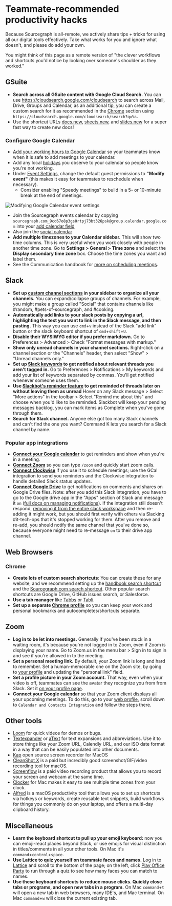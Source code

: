 # Teammate-recommended productivity hacks

Because Sourcegraph is all-remote, we actively share tips + tricks for using all our digital tools effectively. Take what works for you and ignore what doesn't, and please do add your own.

You might think of this page as a remote version of "the clever workflows and shortcuts you'd notice by looking over someone's shoulder as they worked."

## GSuite

- **Search across all GSuite content with Google Cloud Search.** You can use https://cloudsearch.google.com/cloudsearch to search across Mail, Drive, Groups and Calendar, as an additional tip, you can create a custom search for it as recommended in the [Chrome](#chrome) section using `https://cloudsearch.google.com/cloudsearch/search?q=%s`.
- Use the shortcut URLs [docs.new](http://docs.new), [sheets.new](http://sheets.new), and [slides.new](http://slides.new) for a super fast way to create new docs!

### Configure Google Calendar

- [Add your working hours to Google Calendar](https://calendar.google.com/calendar/r/settings) so your teammates know when it is safe to add meetings to your calendar.
- Add any local [holidays](../../benefits-pay-perks/benefits-perks/holidays.md) you observe to your calendar so people know you're not working.
- Under [Event Settings](https://calendar.google.com/calendar/u/0/r/settings), change the default guest permissions to **"Modify event"** (this makes it easy for teammates to reschedule when necessary).
  - Consider enabling "Speedy meetings" to build in a 5- or 10-minute break at the end of meetings.

![Modifying Google Calendar event settings](https://sourcegraphstatic.com/handbook/google-calendar-event-settings.png)

- Join the Sourcegraph events calendar by copying `sourcegraph.com_9cd67o8p3gs0rtpj73bt326psk@group.calendar.google.com` into your [add calendar field](https://calendar.google.com/calendar/u/0/r/settings/addcalendar?)
- Also join the [social calendar](social_calendar.md)
- **Add multiple timezones to your Calendar sidebar.** This will show two time columns. This is very useful when you work closely with people in another time zone. Go to **Settings > General > Time zone** and select the **Display secondary time zone** box. Choose the time zones you want and label them.
- See the Communication handbook for [more on scheduling meetings](../communication/index.md#scheduling-meetings-with-google-calendar).

## Slack

- **Set up [custom channel sections](https://slack.com/help/articles/360043207674-Organize-your-sidebar-with-custom-sections) in your sidebar to organize all your channels.** You can expand/collapse groups of channels. For example, you might make a group called "Social" that contains channels like #random, #pets-of-sourcegraph, and #cooking.
- **Automatically add links to your slack posts by copying a url, highlighting the text you want to link in the Slack message, and then pasting.** This way you can use `cmd`+`v` instead of the Slack "add link" button or the slack keyboard shortcut of `cmd`+`shift`+`U`.
- **Disable their WYSIWYG editor if you prefer markdown.** Go to Preferences > Advanced > Check "Format messages with markup."
- **Show only unread channels in your channel sections.** Right-click on a channel section or the "Channels" header, then select "Show" > "Unread channels only."
- **Set up [Slack keywords](https://slack.com/slack-tips/get-notified-when-someone-mentions-a-topic-you-care-about) to get notified about relevant threads you aren't tagged in.** Go to Preferences > Notifications > My keywords and add your list of keywords separated by commas. You'll get notified whenever someone uses them.
- **Use [Slackbot's reminder feature](https://slack.com/help/articles/208423427-Set-a-reminder#set-a-reminder-for-a-message) to get reminded of threads later on without leaving them as unread** Hover on any Slack message > Select "More actions" in the toolbar > Select "Remind me about this" and choose when you'd like to be reminded. Slackbot will keep your pending messages backlog, you can mark items as Complete when you've gone through them.
- **Search for Slack channel.** Anyone else got too many Slack channels and can't find the one you want? Command K lets you search for a Slack channel by name.

### Popular app integrations

- **[Connect your Google calendar](https://slack.com/app-pages/google-calendar)** to get reminders and show when you're in a meeting.
- **[Connect Zoom](https://sourcegraph.slack.com/apps/A5GE9BMQC-zoom)** so you can type `/zoom` and quickly start zoom calls.
- **[Connect Clockwise](https://www.getclockwise.com/)** if you use it to schedule meetings; use the GCal integration to send you reminders and the Clockwise integration to handle detailed Slack status updates.
- **[Connect Google Drive](https://sourcegraph.slack.com/services/B0250C3EWQ5)** to get notifications on comments and shares on Google Drive files. Note: after you add this Slack integration, you have to go to the Google drive app in the "Apps" section of Slack and message it `on` ([full docs on managing notifications](https://slack.com/help/articles/205875058-Google-Drive-for-Slack#manage-notifications)). If the integration still doesn't respond, [removing it from the entire slack workspace](https://sourcegraph.slack.com/services/B026KBZJGJC) and then re-adding it might work, but you should first verify with others via Slacking #it-tech-ops that it's stopped working for them. After you remove and re-add, you should notify the same channel that you've done so, because everyone might need to re-message `on` to their drive app channel.

## Web Browsers

### Chrome

- **Create lots of custom search shortcuts**: You can create these for any website, and we recommend setting up the [handbook search shortcut](../../handbook/handbook-tips.md#searching-the-handbook) and the [Sourcegraph.com search shortcut](https://docs.sourcegraph.com/integration/browser_search_engine#google-chrome). Other popular search shortcuts are Google Drive, GitHub issues search, or Salesforce.
- **Use a tab manager** like [Tabbs](https://chrome.google.com/webstore/detail/tabbs/cicnbbdlbjaoioilpbdioeeaockgbhfi) or [Tabli](https://chrome.google.com/webstore/detail/tabli/igeehkedfibbnhbfponhjjplpkeomghi).
- **Set up a separate [Chrome profile](https://support.google.com/chrome/answer/2364824?co=GENIE.Platform%3DDesktop&hl=en)** so you can keep your work and personal bookmarks and autocompletes/shortcuts separate.

## Zoom

- **Log in to be let into meetings.** Generally if you've been stuck in a waiting room, it's because you're not logged in to Zoom, even if Zoom is displaying your name. Go to Zoom.us in the menu bar > Sign in to sign in and see if you're allowed in to the meeting.
- **Set a personal meeting link.** By default, your Zoom link is long and hard to remember. Set a human-memorable one on the Zoom site, by going to [your profile](https://zoom.us/profile) and updating the "personal link" field.
- **Set a profile picture in your Zoom account.** That way, even when your video is off, teammates can see the avatar they recognize you from from Slack. Set it [on your profile page](https://zoom.us/profile).
- **Connect your Google calendar** so that your Zoom client displays all your upcoming meetings. To do this, go to your [web profile](https://zoom.us/profile), scroll down to `Calendar and Contacts Integration` and follow the steps there.

## Other tools

- [Loom](https://loom.com) for quick videos for demos or bugs.
- [Textexpander](https://textexpander.com) or [aText](https://www.trankynam.com/atext/) for text expansions and abbreviations. Use it to store things like your Zoom URL, Calendly URL, and our ISO date format in a way that can be easily populated into other documents.
- [Kap](https://getkap.co/) open source screen recorder for MacOS
- [CleanShot X](https://cleanshot.com/) is a paid but incredibly good screenshot/GIF/video recording tool for macOS.
- [Screenflow](http://www.telestream.net/screenflow/overview.htm) is a paid video recording product that allows you to record your screen and webcam at the same time.
- [Clocker](https://apps.apple.com/us/app/clocker/id1056643111?mt=12) for Mac makes it easy to see multiple time zones from your clock.
- [Alfred](https://www.alfredapp.com/) is a macOS productivity tool that allows you to set up shortcuts via hotkeys or keywords, create reusable text snippets, build workflows for things you commonly do on your laptop, and offers a multi-day clipboard history.

## Miscellaneous

- **Learn the keyboard shortcut to pull up your emoji keyboard:** now you can emoji-react places beyond Slack, or use emojis for visual distinction in titles/comments in all your other tools. On Mac it's `command`+`control`+`space`.
- **Use Lattice to quiz yourself on teammate faces and names.** Log in to [Lattice](https://sourcegraph.latticehq.com/) and scroll to the bottom of the page; on the left, click [Play Office Party](https://sourcegraph.latticehq.com/office-party) to run through a quiz to see how many faces you can match to names.
- **Use these keyboard shortcuts to reduce mouse clicks. Quickly close tabs or programs, and open new tabs in a program.** On Mac `command`+`t` will open a new tab in web browsers, many IDE's, and Mac terminal. On Mac `command`+`w` will close the current existing tab.

